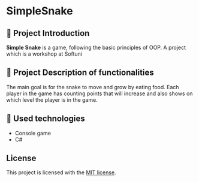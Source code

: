 # SimpleSnake

## :art: Project Introduction
**Simple Snake** is a game, following the basic principles of OOP.
A project which is a workshop at Softuni

## :pencil: Project Description of functionalities
The main goal is for the snake to move and grow by eating food. Each player in the game has counting points that will increase and also shows on which level the player is in the game.

## :hammer: Used technologies
  
* Console game
* C#

## License
This project is licensed with the [MIT license](LICENSE).

